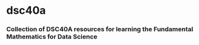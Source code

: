 # dsc40a

### Collection of DSC40A resources for learning the Fundamental Mathematics for Data Science
